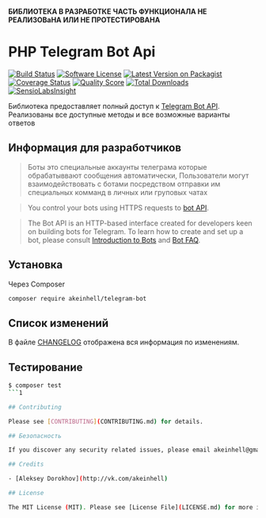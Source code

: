 **БИБЛИОТЕКА В РАЗРАБОТКЕ**
**ЧАСТЬ ФУНКЦИОНАЛА НЕ РЕАЛИЗОВаНА ИЛИ НЕ ПРОТЕСТИРОВАНА**

# PHP Telegram Bot Api

[![Build Status](https://travis-ci.org/akeinhell/telegram-bot.svg?branch=master)](https://travis-ci.org/akeinhell/telegram-bot)
[![Software License](https://img.shields.io/badge/license-MIT-brightgreen.svg?style=flat-square)](LICENSE.md)
[![Latest Version on Packagist](https://img.shields.io/packagist/v/akeinhell/telegram-bot.svg?style=flat-square)](https://packagist.org/packages/akeinhell/telegram-bot)
[![Coverage Status](https://img.shields.io/scrutinizer/coverage/g/akeinhell/telegram-bot.svg?style=flat-square)](https://scrutinizer-ci.com/g/akeinhell/telegram-bot/code-structure)
[![Quality Score](https://img.shields.io/scrutinizer/g/telegrambot/api.svg?style=flat-square)](https://scrutinizer-ci.com/g/akeinhell/telegram-bot)
[![Total Downloads](https://img.shields.io/packagist/dt/akeinhell/telegram-bot.svg?style=flat-square)](https://packagist.org/packages/akeinhell/telegram-bot)
[![SensioLabsInsight](https://insight.sensiolabs.com/projects/5dba33e1-c7a1-4f28-949f-a00332326363/small.png)](https://insight.sensiolabs.com/projects/5dba33e1-c7a1-4f28-949f-a00332326363)

Библиотека предоставляет полный доступ к [Telegram Bot API](https://core.telegram.org/bots/api). Реализованы все доступные методы и все возможные варианты ответов 

## Информация для разработчиков
> Боты это специальные аккаунты телеграма которые обрабатыввают сообщения автоматически, Пользователи могут взаимодействовать с ботами посредством отправки им специальных комманд в личных или груповых чатах

>You control your bots using HTTPS requests to [bot API](https://core.telegram.org/bots/api).

>The Bot API is an HTTP-based interface created for developers keen on building bots for Telegram.
To learn how to create and set up a bot, please consult [Introduction to Bots](https://core.telegram.org/bots) and [Bot FAQ](https://core.telegram.org/bots/faq).

## Установка

Через Composer

``` bash
composer require akeinhell/telegram-bot
```


## Список изменений

В  файле [CHANGELOG](CHANGELOG.md) отображена вся информация по изменениям.

## Тестирование

``` bash
$ composer test
```1

## Contributing

Please see [CONTRIBUTING](CONTRIBUTING.md) for details.

## Безопасность

If you discover any security related issues, please email akeinhell@gmail.com instead of using the issue tracker.

## Credits

- [Aleksey Dorokhov](http://vk.com/akeinhell)

## License

The MIT License (MIT). Please see [License File](LICENSE.md) for more information.